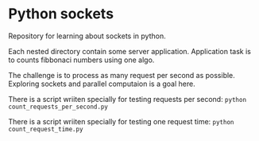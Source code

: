 # Python sockets

Repository for learning about sockets in python.

Each nested directory contain some server application.
Application task is to counts fibbonaci numbers using one algo.

The challenge is to process as many request per second as possible.
Exploring sockets and parallel computaion is a goal here.

There is a script wriiten specially for testing requests per second:
  `python count_requests_per_second.py`

There is a script wriiten specially for testing one request time:
  `python count_request_time.py`
